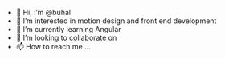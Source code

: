 - 👋 Hi, I’m @buhal
- 👀 I’m interested in motion design and front end development
- 🌱 I’m currently learning Angular
- 💞️ I’m looking to collaborate on 
- 📫 How to reach me ...

<!---
buhal/buhal is a ✨ special ✨ repository because its `README.md` (this file) appears on your GitHub profile.
You can click the Preview link to take a look at your changes.
--->
